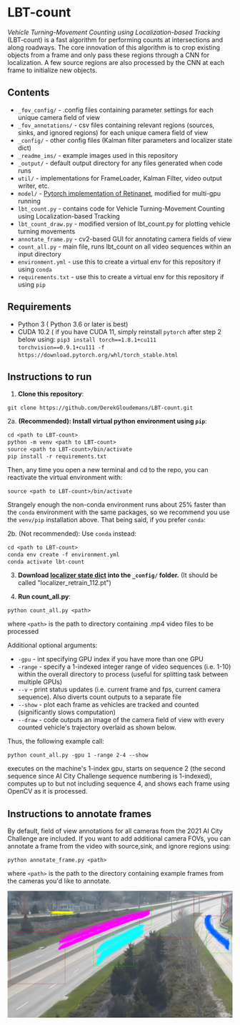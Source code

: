 # LBT-count



*Vehicle Turning-Movement Counting using Localization-based Tracking* (LBT-count) is a fast algorithm for performing counts at intersections and along roadways. The core innovation of this algorithm is to crop existing objects from a frame and only pass these regions through a CNN for localization. A few source regions are also processed by the CNN at each frame to initialize new objects. 

## Contents
- `_fov_config/` - .config files containing parameter settings for each unique camera field of view
- `_fov_annotations/` - csv files containing relevant regions (sources, sinks, and ignored regions) for each unique camera field of view
- `_config/` - other config files (Kalman filter parameters and localizer state dict)
- `_readme_ims/` - example images used in this repository
- `_output/` - default output directory for any files generated when code runs
- `util/` - implementations for FrameLoader, Kalman Filter, video output writer, etc.
- `model/` - [Pytorch implementation of Retinanet](https://github.com/yhenon/pytorch-retinanet), modified for multi-gpu running
- `lbt_count.py` - contains code for Vehicle Turning-Movement Counting using Localization-based Tracking
- `lbt_count_draw.py` - modified version of lbt_count.py for plotting vehicle turning movements
- `annotate_frame.py` - cv2-based GUI for annotating camera fields of view
- `count_all.py` - main file, runs lbt_count on all video sequences within an input directory
- `environment.yml` - use this to create a virtual env for this repository if using `conda`
- `requirements.txt` - use this to create a virtual env for this repository if using `pip`

## Requirements
- Python 3 ( Python 3.6 or later is best)
- CUDA 10.2 ( if you have CUDA 11, simply reinstall `pytorch` after step 2 below using: ```pip3 install torch==1.8.1+cu111 torchvision==0.9.1+cu111 -f https://download.pytorch.org/whl/torch_stable.html```

## Instructions to run
1. **Clone this repository**:
```
git clone https://github.com/DerekGloudemans/LBT-count.git
```

2a. **(Recommended): Install virtual python environment using `pip`**:

```
cd <path to LBT-count>
python -m venv <path to LBT-count>
source <path to LBT-count>/bin/activate
pip install -r requirements.txt
```

Then, any time you open a new terminal and cd to the repo, you can reactivate the virtual environment with:

```
source <path to LBT-count>/bin/activate
```

Strangely enough the non-conda environment runs about 25% faster than the `conda` environment with the same packages, so we recommend you use the `venv/pip` installation above. That being said, if you prefer `conda`:

2b. (Not recommended): Use `conda` instead:

```
cd <path to LBT-count>
conda env create -f environment.yml
conda activate lbt-count
```

3. **Download [localizer state dict](https://github.com/DerekGloudemans/LBT-count/releases/download/v0.2/localizer_retrain_112.pt) into the `_config/` folder.** (It should be called "localizer_retrain_112.pt") 

4. **Run count_all.py**:
```
python count_all.py <path>
```
where `<path>` is the path to directory containing .mp4 video files to be processed

Additional optional arguments:
- `-gpu`   - int specifying GPU index if you have more than one GPU
- `-range` - specify a 1-indexed integer range of video sequences (i.e. 1-10) within the overall directory to process (useful for splitting task between multiple GPUs)
- `--v`    - print status updates (i.e. current frame and fps, current camera sequence). Also diverts count outputs to a separate file
- `--show` - plot each frame as vehicles are tracked and counted (significantly slows computation)
- `--draw`  - code outputs an image of the camera field of view with every counted vehicle's trajectory overlaid as shown below.

Thus, the following example call:

```
python count_all.py -gpu 1 -range 2-4 --show
```

executes on the machine's 1-index gpu, starts on sequence 2 (the second sequence since AI City Challenge sequence numbering is 1-indexed), computes up to but not including sequence 4, and shows each frame using OpenCV as it is processed.

## Instructions to annotate frames
By default, field of view annotations for all cameras from the 2021 AI City Challenge are included. If you want to add additional camera FOVs, you can annotate a frame from the video with source,sink, and ignore regions using:

```
python annotate_frame.py <path>
```
where `<path>` is the path to the directory containing example frames from the cameras you'd like to annotate.

![](_readme_ims/cam_2_avg.png)

